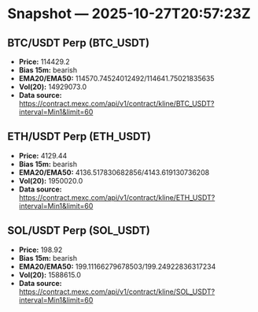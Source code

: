# Snapshot — 2025-10-27T20:57:23Z

## BTC/USDT Perp (BTC_USDT)
- **Price:** 114429.2
- **Bias 15m:** bearish
- **EMA20/EMA50:** 114570.74524012492/114641.75021835635
- **Vol(20):** 14929073.0
- **Data source:** https://contract.mexc.com/api/v1/contract/kline/BTC_USDT?interval=Min1&limit=60

## ETH/USDT Perp (ETH_USDT)
- **Price:** 4129.44
- **Bias 15m:** bearish
- **EMA20/EMA50:** 4136.517830682856/4143.619130736208
- **Vol(20):** 1950020.0
- **Data source:** https://contract.mexc.com/api/v1/contract/kline/ETH_USDT?interval=Min1&limit=60

## SOL/USDT Perp (SOL_USDT)
- **Price:** 198.92
- **Bias 15m:** bearish
- **EMA20/EMA50:** 199.11166279678503/199.24922836317234
- **Vol(20):** 1588615.0
- **Data source:** https://contract.mexc.com/api/v1/contract/kline/SOL_USDT?interval=Min1&limit=60
